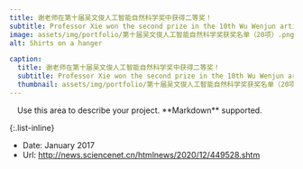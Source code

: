 ```yaml
---
title: 谢老师在第十届吴文俊人工智能自然科学奖中获得二等奖！
subtitle: Professor Xie won the second prize in the 10th Wu Wenjun artificial intelligence Natural Science Award!
image: assets/img/portfolio/第十届吴文俊人工智能自然科学奖获奖名单（20项）.png
alt: Shirts on a hanger

caption:
  title: 谢老师在第十届吴文俊人工智能自然科学奖中获得二等奖！
  subtitle: Professor Xie won the second prize in the 10th Wu Wenjun artificial intelligence Natural Science Award!
  thumbnail: assets/img/portfolio/第十届吴文俊人工智能自然科学奖获奖名单（20项）.png
---
```

<p align="left">
&ensp;&ensp;Use this area to describe your project. **Markdown** supported. 
</p>

{:.list-inline}
- Date: January 2017
- Url: <http://news.sciencenet.cn/htmlnews/2020/12/449528.shtm>

